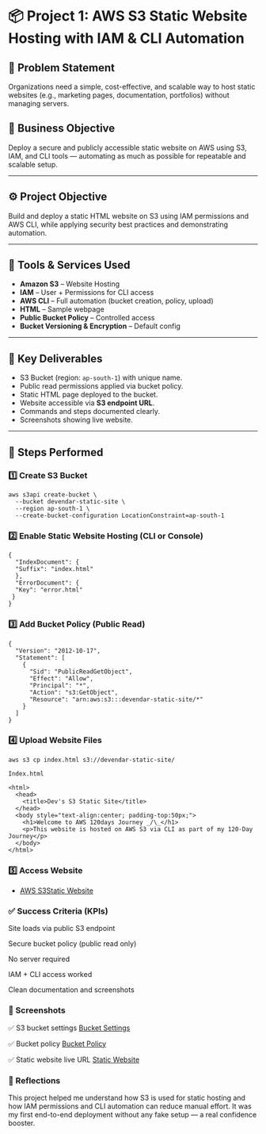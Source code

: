 # 📦 Project 1: AWS S3 Static Website Hosting with IAM & CLI Automation

## 🧠 Problem Statement
Organizations need a simple, cost-effective, and scalable way to host static websites (e.g., marketing pages, documentation, portfolios) without managing servers.

## 🎯 Business Objective
Deploy a secure and publicly accessible static website on AWS using S3, IAM, and CLI tools — automating as much as possible for repeatable and scalable setup.

---

## ⚙️ Project Objective
Build and deploy a static HTML website on S3 using IAM permissions and AWS CLI, while applying security best practices and demonstrating automation.

---

## 🧰 Tools & Services Used
- **Amazon S3** – Website Hosting
- **IAM** – User + Permissions for CLI access
- **AWS CLI** – Full automation (bucket creation, policy, upload)
- **HTML** – Sample webpage
- **Public Bucket Policy** – Controlled access
- **Bucket Versioning & Encryption** – Default config

---

## 📌 Key Deliverables
- S3 Bucket (region: `ap-south-1`) with unique name.
- Public read permissions applied via bucket policy.
- Static HTML page deployed to the bucket.
- Website accessible via **S3 endpoint URL**.
- Commands and steps documented clearly.
- Screenshots showing live website.

---

## 🚀 Steps Performed

### 1️⃣ Create S3 Bucket

    aws s3api create-bucket \
      --bucket devendar-static-site \
      --region ap-south-1 \
      --create-bucket-configuration LocationConstraint=ap-south-1

### 2️⃣ Enable Static Website Hosting (CLI or Console)

    {
      "IndexDocument": {
      "Suffix": "index.html"
      },
      "ErrorDocument": {
      "Key": "error.html"
     }
    }

### 3️⃣ Add Bucket Policy (Public Read)

    {
      "Version": "2012-10-17",
      "Statement": [
        {
          "Sid": "PublicReadGetObject",
          "Effect": "Allow",
          "Principal": "*",
          "Action": "s3:GetObject",
          "Resource": "arn:aws:s3:::devendar-static-site/*"
        }
      ]
    }

### 4️⃣ Upload Website Files

    aws s3 cp index.html s3://devendar-static-site/

    Index.html

    <html>
      <head>
        <title>Dev's S3 Static Site</title>
      </head>
      <body style="text-align:center; padding-top:50px;">
        <h1>Welcome to AWS 120days Journey _/\_</h1>
        <p>This website is hosted on AWS S3 via CLI as part of my 120-Day Journey</p>
      </body>
    </html>

### 5️⃣ Access Website

- [AWS S3Static Website](http://devendar-static-site.s3-website.ap-south-1.amazonaws.com)

### ✅ Success Criteria (KPIs)

Site loads via public S3 endpoint

Secure bucket policy (public read only)

No server required

IAM + CLI access worked

Clean documentation and screenshots

### 📸 Screenshots

✅ S3 bucket settings
[Bucket Settings](./screenshots/bucket-settings.png)

✅ Bucket policy
[Bucket Policy](./screenshots/bucket-policy.png)

✅ Static website live URL
[Static Website](./screenshots/aws-s3-static-website.png)

### 🧘 Reflections

This project helped me understand how S3 is used for static hosting and how IAM permissions and CLI automation can reduce manual effort. It was my first end-to-end deployment without any fake setup — a real confidence booster.
